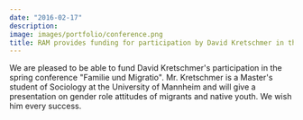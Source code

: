 ```yaml
---
date: "2016-02-17"
description: 
image: images/portfolio/conference.png
title: RAM provides funding for participation by David Kretschmer in the spring conference "Familie und Migration"
---
```


We are pleased to be able to fund David Kretschmer's participation in the spring conference "Familie und Migratio". Mr. Kretschmer is a Master's student of Sociology at the University of Mannheim and will give a presentation on gender role attitudes of migrants and native youth. We wish him every success.
